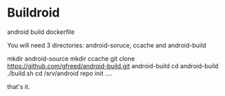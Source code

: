 # Buildroid
android build dockerfile

You will need 3 directories: android-soruce, ccache and android-build

  mkdir android-source
  mkdir ccache
  git clone https://github.com/gfreed/android-build.git android-build
  cd android-build
  ./build.sh
  cd /srv/android
  repo init ....

that's it.
